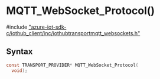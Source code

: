 # MQTT_WebSocket_Protocol()

\#include ["azure-iot-sdk-c/iothub_client/inc/iothubtransportmqtt_websockets.h"](../iot-c-ref-iothubtransportmqtt-websockets-h.md)  

## Syntax

```C
const TRANSPORT_PROVIDER* MQTT_WebSocket_Protocol(
  void);

```

